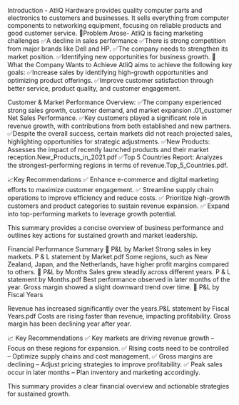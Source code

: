 Introduction - AtliQ Hardware provides quality computer parts and electronics to customers and businesses. It sells everything from computer components to networking equipment, focusing on reliable products and good customer service.
🚨Problem Arose- AtliQ is facing  marketing challenges
                                                      ✅A decline in sales performance
                                                      ✅There is strong competition from major brands like Dell and HP.
                                                      ✅The company needs to strengthen its market position.
                                                      ✅Identifying new opportunities for business growth.
🎯 What the Company Wants to Achieve
AtliQ aims to achieve the following key goals:
                                              ✅Increase sales by identifying high-growth opportunities and optimizing product offerings.
                                              ✅Improve customer satisfaction through better service, product quality, and customer engagement.     

Customer & Market Performance Overview:
                                        ✅The company experienced strong sales growth, customer demand, and market expansion .01_customer Net Sales Performance.
                                        ✅Key customers played a significant role in revenue growth, with contributions from both established and new partners.    
                                        ✅Despite the overall success, certain markets did not reach projected sales, highlighting opportunities for strategic adjustments. 
                                        ✅New Products: Assesses the impact of recently launched products and their market reception.New_Products_in_2021.pdf
                                        ✅Top 5 Countries Report: Analyzes the strongest-performing regions in terms of revenue.Top_5_Countries.pdf.

📈Key Recommendations
✅ Enhance e-commerce and digital marketing efforts to maximize customer engagement.
✅ Streamline supply chain operations to improve efficiency and reduce costs.
✅ Prioritize high-growth customers and product categories to sustain revenue expansion.
✅ Expand into top-performing markets to leverage growth potential.

This summary provides a concise overview of business performance and outlines key actions for sustained growth and market leadership.                                        

Financial Performance Summary
📌 P&L by Market
Strong sales in key markets. P & L statement by Market.pdf
Some regions, such as New Zealand, Japan, and the Netherlands, have higher profit margins compared to others.
📆 P&L by Months
Sales grew steadily across different years. P & L statement by Months.pdf
Best performance observed in later months of the year.
Gross margin showed a slight downward trend over time.
📅 P&L by Fiscal Years

Revenue has increased significantly over the years.P&L statement by Fiscal Years.pdf
Costs are rising faster than revenue, impacting profitability.
Gross margin has been declining year after year.

📈 Key Recommendations
✅ Key markets are driving revenue growth – Focus on these regions for expansion.
✅ Rising costs need to be controlled – Optimize supply chains and cost management.
✅ Gross margins are declining – Adjust pricing strategies to improve profitability.
✅ Peak sales occur in later months – Plan inventory and marketing accordingly.

This summary provides a clear financial overview and actionable strategies for sustained growth.
